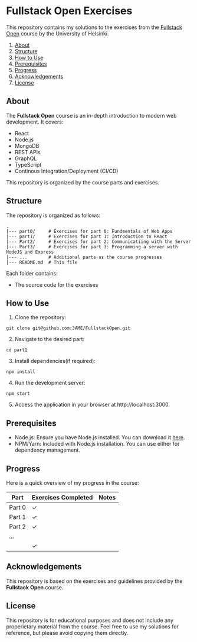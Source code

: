 # Fullstack Open Exercises

This repository contains my solutions to the exercises from the [Fullstack Open](https://fullstackopen.com/en/) course by the University of Helsinki. 

1. [About](#about)
2. [Structure](#structure)
3. [How to Use](#how-to-use)
4. [Prerequisites](#prerequisites)
5. [Progress](#progress)
6. [Acknowledgements](#acknowledgements)
7. [License](#license)


## About 

The **Fullstack Open** course is an in-depth introduction to modern web development. It covers:
* React
* Node.js
* MongoDB
* REST APIs
* GraphQL
* TypeScript
* Continous Integration/Deployment (CI/CD)

This repository is organized by the course parts and exercises.

## Structure

The repository is organized as follows:
```
.
|--- part0/     # Exercises for part 0: Fundmentals of Web Apps
|--- part1/     # Exercises for part 1: Introduction to React
|--- Part2/     # Exercises for part 2: Communicatiing with the Server
|--- Part3/     # Exercises for part 3: Programming a server with NodeJS and Express
|--- ...        # Additional parts as the course progresses
|--- README.md  # This file
```

Each folder contains:
* The source code for the exercises
<!-- * A READEME.md file (where applicable) dexcribing the specific exercises -->

## How to Use

1. Clone the repository:
```
git clone git@github.com:3AME/FullstackOpen.git
```
2. Navigate to the desired part:
```
cd part1
```
3. Install dependencies(if required):
```
npm install
```
4. Run the development server:
```
npm start
```
5. Access the application in your browser at http://localhost:3000.

## Prerequisites

* Node.js: Ensure you have Node.js installed. You can download it [here](https://nodejs.org/en).
* NPM/Yarn: Included with Node.js installation. You can use either for dependency management.

## Progress

Here is a quick overview of my progress in the course:

| Part  | Exercises Completed  | Notes  |  
|---|---|---|
| Part 0  | &check; |   | 
| Part 1  | &check;  |   |  
| Part 2  | &check;  |   | 
| ...  |   |   | 
|  | &check;  |    |

## Acknowledgements

This repository is based on the exercises and guidelines provided by the **Fullstack Open** course. 

## License

This repository is for educational purposes and does not include any properietary material from the course. Feel free to use my solutions for reference, but please avoid copying them directly. 
